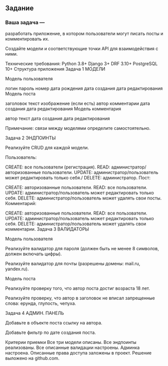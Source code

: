 ## Задание
### Ваша задача — 
разработать приложение, в котором пользователи могут писать посты и комментировать их.

Создайте модели и соответствующие точки API для взаимодействия с ними.

Технические требования:
Python 3.8+
Django 3+
DRF 3.10+
PostgreSQL 10+
Структура приложения
Задача 1
МОДЕЛИ

 

Модель пользователя

логин
пароль
номер
дата рождения
дата создания
дата редактирования
Модель поста

заголовок
текст
изображение (если есть)
автор
комментарии
дата создания
дата редактирования
Модель комментария

автор
текст
дата создания
дата редактирования
 

Примечание: связи между моделями определите самостоятельно.

Задача 2
ЭНДПОИНТЫ

Реализуйте CRUD для каждой модели.

Пользователь:

CREATE: все пользователи (регистрация).
READ: администратор/авторизованные пользователи.
UPDATE: администратор/пользователь может редактировать только себя./
DELETE: администратор.
Пост:

CREATE: авторизованные пользователи.
READ: все пользователи.
UPDATE: администратор/пользователь может редактировать только себя.
DELETE: администратор/пользователь может удалять свои посты.
Комментарий:

CREATE: авторизованные пользователи.
READ: все пользователи.
UPDATE: администратор/пользователь может редактировать только себя.
DELETE: администратор/пользователь может удалять свои комментарии.
Задача 3
ВАЛИДАТОРЫ

Модель пользователя

Реализуйте валидатор для пароля (должен быть не менее 8 символов, должен включать цифры).

Реализуйте валидатор для почты (разрешены домены: mail.ru, yandex.ru).

Модель поста

Реализуйте проверку того, что автор поста достиг возраста 18 лет.

Реализуйте проверку, что автор в заголовок не вписал запрещенные слова: ерунда, глупость, чепуха.

Задача 4
АДМИН. ПАНЕЛЬ

Добавьте в объекте поста ссылку на автора.

Добавьте фильтр по дате создания поста.

Критерии приемки
Все три модели описаны.
Все эндпоинты реализованы.
Все описанные валидации настроены.
Админка настроена.
Описанные права доступа заложены в проект.
Решение выложено на github.com.